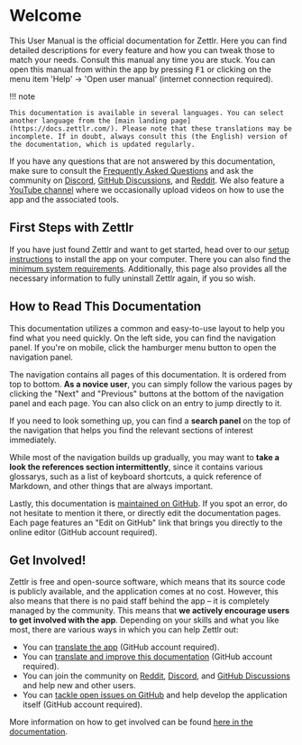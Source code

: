 # Welcome

This User Manual is the official documentation for Zettlr. Here you can find detailed descriptions for every feature and how you can tweak those to match your needs. Consult this manual any time you are stuck. You can open this manual from within the app by pressing <kbd>F1</kbd> or clicking on the menu item 'Help' &rarr; 'Open user manual' (internet connection required).

!!! note

    This documentation is available in several languages. You can select another language from the [main landing page](https://docs.zettlr.com/). Please note that these translations may be incomplete. If in doubt, always consult this (the English) version of the documentation, which is updated regularly.

If you have any questions that are not answered by this documentation, make sure to consult the [Frequently Asked Questions](reference/faq.md) and ask the community on [Discord](https://discord.gg/PcfS3DM9Xj), [GitHub Discussions](https://github.com/Zettlr/Zettlr/discussions), and [Reddit](https://www.reddit.com/r/Zettlr/). We also feature a [YouTube channel](https://www.youtube.com/c/Zettlr/) where we occasionally upload videos on how to use the app and the associated tools.

## First Steps with Zettlr

If you have just found Zettlr and want to get started, head over to our [setup instructions](getting-started/setup.md) to install the app on your computer. There you can also find the [minimum system requirements](getting-started/setup.md#minimum-system-requirements). Additionally, this page also provides all the necessary information to fully uninstall Zettlr again, if you so wish.

## How to Read This Documentation

This documentation utilizes a common and easy-to-use layout to help you find what you need quickly. On the left side, you can find the navigation panel. If you're on mobile, click the hamburger menu button to open the navigation panel.

The navigation contains all pages of this documentation. It is ordered from top to bottom. **As a novice user**, you can simply follow the various pages by clicking the "Next" and "Previous" buttons at the bottom of the navigation panel and each page. You can also click on an entry to jump directly to it.

If you need to look something up, you can find a **search panel** on the top of the navigation that helps you find the relevant sections of interest immediately.

While most of the navigation builds up gradually, you may want to **take a look the references section intermittently**, since it contains various glossarys, such as a list of keyboard shortcuts, a quick reference of Markdown, and other things that are always important.

Lastly, this documentation is [maintained on GitHub](https://github.com/Zettlr/zettlr-docs). If you spot an error, do not hesitate to mention it there, or directly edit the documentation pages. Each page features an "Edit on GitHub" link that brings you directly to the online editor (GitHub account required).

## Get Involved!

Zettlr is free and open-source software, which means that its source code is publicly available, and the application comes at no cost. However, this also means that there is no paid staff behind the app – it is completely managed by the community. This means that **we actively encourage users to get involved with the app**. Depending on your skills and what you like most, there are various ways in which you can help Zettlr out:

- You can [translate the app](https://github.com/Zettlr/Zettlr/blob/develop/CONTRIBUTING.md#translation) (GitHub account required).
- You can [translate and improve this documentation](https://github.com/Zettlr/zettlr-docs/) (GitHub account required).
- You can join the community on [Reddit](https://www.reddit.com/r/Zettlr/), [Discord](https://discord.gg/PcfS3DM9Xj), and [GitHub Discussions](https://github.com/Zettlr/Zettlr/discussions) and help new and other users.
- You can [tackle open issues on GitHub](https://github.com/Zettlr/Zettlr/issues) and help develop the application itself (GitHub account required).

More information on how to get involved can be found [here in the documentation](getting-started/get-involved.md).
